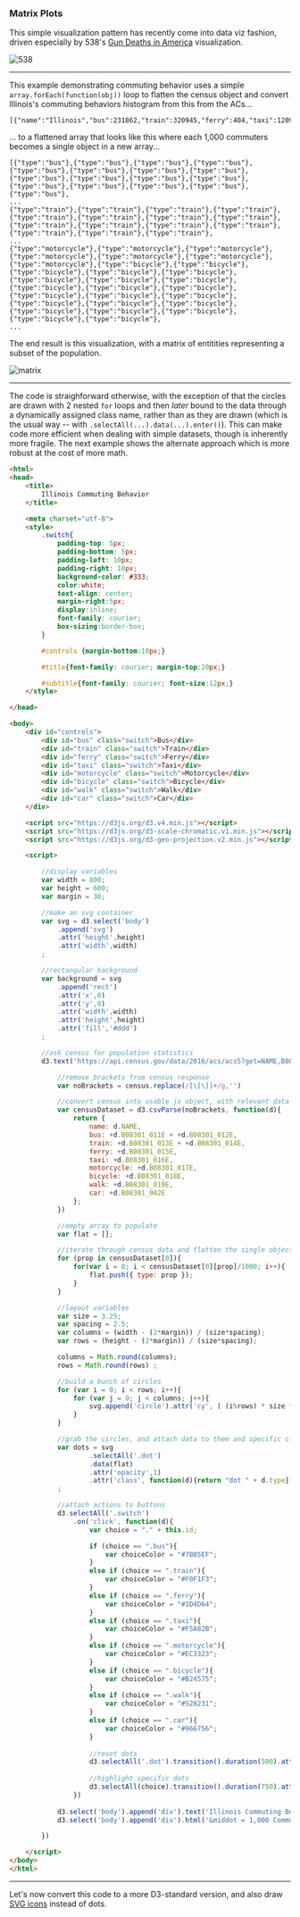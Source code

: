 ### Matrix Plots

This simple visualization pattern has recently come into data viz fashion, driven especially by 538's [Gun Deaths in America](https://fivethirtyeight.com/features/gun-deaths/) visualization.

![538](gundeaths.png)

-----

This example demonstrating commuting behavior uses a simple `array.forEach(function(obj))` loop to flatten the census object and convert Illinois's commuting behaviors histogram from this from the ACs...

```
[{"name":"Illinois","bus":231862,"train":320945,"ferry":404,"taxi":12092,"motorcycle":6103,"bicycle":39187,"walk":184984,"car":4926537}]
```

... to a flattened array that looks like this where each 1,000 commuters becomes a single object in a new array...

```
[{"type":"bus"},{"type":"bus"},{"type":"bus"},{"type":"bus"},{"type":"bus"},{"type":"bus"},{"type":"bus"},{"type":"bus"},{"type":"bus"},{"type":"bus"},{"type":"bus"},{"type":"bus"},{"type":"bus"},{"type":"bus"},{"type":"bus"},{"type":"bus"},{"type":"bus"},
...
{"type":"train"},{"type":"train"},{"type":"train"},{"type":"train"},{"type":"train"},{"type":"train"},{"type":"train"},{"type":"train"},{"type":"train"},{"type":"train"},{"type":"train"},{"type":"train"},{"type":"train"},{"type":"train"},{"type":"train"},
...
{"type":"motorcycle"},{"type":"motorcycle"},{"type":"motorcycle"},{"type":"motorcycle"},{"type":"motorcycle"},{"type":"motorcycle"},{"type":"motorcycle"},{"type":"bicycle"},{"type":"bicycle"},{"type":"bicycle"},{"type":"bicycle"},{"type":"bicycle"},{"type":"bicycle"},{"type":"bicycle"},{"type":"bicycle"},{"type":"bicycle"},{"type":"bicycle"},{"type":"bicycle"},{"type":"bicycle"},{"type":"bicycle"},{"type":"bicycle"},{"type":"bicycle"},{"type":"bicycle"},{"type":"bicycle"},{"type":"bicycle"},{"type":"bicycle"},{"type":"bicycle"},{"type":"bicycle"},{"type":"bicycle"},
...
```

The end result is this visualization, with a matrix of entitities representing a subset of the population.

![matrix](matrix.png)

-----

The code is straighforward otherwise, with the exception of that the circles are drawn with 2 nested `for` loops and then *later* bound to the data through a dynamically assigned class name, rather than as they are drawn (which is the usual way -- with `.selectAll(...).data(...).enter()`). This can make code more efficient when dealing with simple datasets, though is inherently more fragile. The next example shows the alternate approach which is more robust at the cost of more math. 

```html
<html>
<head>
	<title>
		Illinois Commuting Behavior
	</title>

	<meta charset="utf-8">
	<style>
		.switch{
			padding-top: 5px;
			padding-bottom: 5px;
			padding-left: 10px;
			padding-right: 10px;
			background-color: #333;
			color:white;	
			text-align: center;
			margin-right:5px;
			display:inline;
			font-family: courier;
			box-sizing:border-box;
		}

		#controls {margin-bottom:10px;}

		#title{font-family: courier; margin-top:20px;}

		#subtitle{font-family: courier; font-size:12px;}
	</style>

</head>

<body>
	<div id="controls">
		<div id="bus" class="switch">Bus</div>
		<div id="train" class="switch">Train</div>
		<div id="ferry" class="switch">Ferry</div>
		<div id="taxi" class="switch">Taxi</div>
		<div id="motorcycle" class="switch">Motorcycle</div>
		<div id="bicycle" class="switch">Bicycle</div>
		<div id="walk" class="switch">Walk</div>
		<div id="car" class="switch">Car</div>
	</div>

	<script src="https://d3js.org/d3.v4.min.js"></script>
	<script src="https://d3js.org/d3-scale-chromatic.v1.min.js"></script>
	<script src="https://d3js.org/d3-geo-projection.v2.min.js"></script>

	<script>

		//display variables
		var width = 800;
		var height = 600;
		var margin = 30;

		//make an svg container 
		var svg = d3.select('body')
			.append('svg')
			.attr('height',height)
			.attr('width',width)
		;

		//rectangular background 
		var background = svg
			.append('rect')
			.attr('x',0)
			.attr('y',0)
			.attr('width',width)
			.attr('height',height)
			.attr('fill','#ddd')
		;

		//ask census for population statistics
	    d3.text('https://api.census.gov/data/2016/acs/acs5?get=NAME,B08301_011E,B08301_012E,B08301_013E,B08301_014E,B08301_015E,B08301_016E,B08301_017E,B08301_018E,B08301_019E,B08301_002E&for=state:17',function(census){

	    	//remove brackets from census response
	    	var noBrackets = census.replace(/[\[\]]+/g,'')

	    	//convert census into usable js object, with relevant data precomputed
	    	var censusDataset = d3.csvParse(noBrackets, function(d){
				return {
					name: d.NAME,
					bus: +d.B08301_011E + +d.B08301_012E,
					train: +d.B08301_013E + +d.B08301_014E,
					ferry: +d.B08301_015E,
					taxi: +d.B08301_016E,
					motorcycle: +d.B08301_017E,
					bicycle: +d.B08301_018E,
					walk: +d.B08301_019E,
					car: +d.B08301_002E
		      	};
	    	})

	    	//empty array to populate
			var flat = [];

			//iterate through census data and flatten the single object
	    	for (prop in censusDataset[0]){
	    		for(var i = 0; i < censusDataset[0][prop]/1000; i++){
	    			flat.push({ type: prop });
	    		}
	    	}

	    	//layout variables
	    	var size = 3.25;
	    	var spacing = 2.5;
	    	var columns = (width - (2*margin)) / (size*spacing);
	    	var rows = (height - (2*margin)) / (size*spacing);

	    	columns = Math.round(columns);
	    	rows = Math.round(rows) ;

	    	//build a bunch of circles
	    	for (var i = 0; i < rows; i++){
	    		for (var j = 0; j < columns; j++){
	    			svg.append('circle').attr('cy', ( (i%rows) * size * spacing) + margin).attr('cx', ( (j%columns) * size * spacing) + margin).attr('r',size).attr('class','dot').attr('fill','#333').attr('opacity',0);
	    		}
	    	}

	    	//grab the circles, and attach data to them and specific class names
	    	var dots = svg
	    			.selectAll('.dot')
	    			.data(flat)
					.attr('opacity',1)
					.attr('class', function(d){return "dot " + d.type})  
			;	

			//attach actions to buttons
			d3.selectAll('.switch')
				.on('click', function(d){
					var choice = "." + this.id;

					if (choice == ".bus"){
						var choiceColor = "#7B85EF";
					}
					else if (choice == ".train"){
						var choiceColor = "#F0F1F3";
					}
					else if (choice == ".ferry"){
						var choiceColor = "#1D4D64";
					}
					else if (choice == ".taxi"){
						var choiceColor = "#F5A82B";
					}
 					else if (choice == ".motorcycle"){
						var choiceColor = "#EC3323";
					}					
 					else if (choice == ".bicycle"){
						var choiceColor = "#B24575";
					}					
 					else if (choice == ".walk"){
						var choiceColor = "#528231";
					}					
 					else if (choice == ".car"){
						var choiceColor = "#966756";
					}					
					
					//reset dots
					d3.selectAll('.dot').transition().duration(500).attr('fill','#333');
					
					//highlight specific dots
					d3.selectAll(choice).transition().duration(750).attr('fill', choiceColor);
				})
				
			d3.select('body').append('div').text('Illinois Commuting Behavior').attr('id','title')
			d3.select('body').append('div').html('&middot = 1,000 Commuters').attr('id','subtitle')

	    })

	</script>
</body>
</html>
```

-----

Let's now convert this code to a more D3-standard version, and also draw [SVG icons](matrix-svg.md) instead of dots. 
